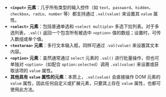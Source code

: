 - **`<input>` 元素**：几乎所有类型的输入控件（如 `text`、`password`、`hidden`、`checkbox`、`radio`、`number` 等）都支持通过 `.val(value)` 来设置其 `value` 属性。
- **`<select>` 元素**：包括普通单选和 `<select multiple>` 多选下拉列表。对于多选列表，`.val()` 返回一个包含所有被选中 `<option>` 值的数组；设置时，可传入数组或单个值。
- **`<textarea>` 元素**：多行文本输入框，同样可通过 `.val(value)` 来设置其文本内容。
- **`<option>` 元素**：虽然通常通过 `select` 元素的 `.val()` 进行批量操作，但也可单独对 `<option>`（如配合 `option:selected`）调用 `.val(value)` 来设置或获取该项的 `value` 属性。
- **其他具有 `value` 属性的元素**：本质上，`.val(value)` 会直接操作 DOM 元素的 `value` 属性，因此任何自定义或扩展元素，只要其上存在 `value` 属性，也都可使用此方法。